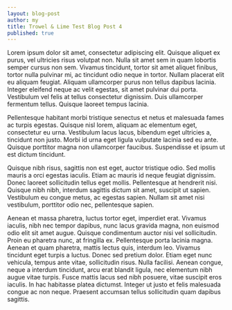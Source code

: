 ```yaml
---
layout: blog-post
author: my
title: Trowel & Lime Test Blog Post 4
published: true
---
```


Lorem ipsum dolor sit amet, consectetur adipiscing elit. Quisque aliquet ex purus, vel ultricies risus volutpat non. Nulla sit amet sem in quam lobortis semper cursus non sem. Vivamus tincidunt, tortor sit amet aliquet finibus, tortor nulla pulvinar mi, ac tincidunt odio neque in tortor. Nullam placerat elit eu aliquam feugiat. Aliquam ullamcorper purus non tellus dapibus lacinia. Integer eleifend neque ac velit egestas, sit amet pulvinar dui porta. Vestibulum vel felis at tellus consectetur dignissim. Duis ullamcorper fermentum tellus. Quisque laoreet tempus lacinia.

Pellentesque habitant morbi tristique senectus et netus et malesuada fames ac turpis egestas. Quisque nisl lorem, aliquam ac elementum eget, consectetur eu urna. Vestibulum lacus lacus, bibendum eget ultricies a, tincidunt non justo. Morbi id urna eget ligula vulputate lacinia sed eu ante. Quisque porttitor magna non ullamcorper faucibus. Suspendisse et ipsum ut est dictum tincidunt.

Quisque nibh risus, sagittis non est eget, auctor tristique odio. Sed mollis mauris a orci egestas iaculis. Etiam ac mauris id neque feugiat dignissim. Donec laoreet sollicitudin tellus eget mollis. Pellentesque at hendrerit nisi. Quisque nibh nibh, interdum sagittis dictum sit amet, suscipit ut sapien. Vestibulum eu congue metus, ac egestas sapien. Nullam sit amet nisi vestibulum, porttitor odio nec, pellentesque sapien.

Aenean et massa pharetra, luctus tortor eget, imperdiet erat. Vivamus iaculis, nibh nec tempor dapibus, nunc lacus gravida magna, non euismod odio elit sit amet augue. Quisque condimentum auctor nisi vel sollicitudin. Proin eu pharetra nunc, at fringilla ex. Pellentesque porta lacinia magna. Aenean et quam pharetra, mattis lectus quis, interdum leo. Vivamus tincidunt eget turpis a luctus. Donec sed pretium dolor. Etiam eget nunc vehicula, tempus ante vitae, sollicitudin risus. Nulla facilisi. Aenean congue, neque a interdum tincidunt, arcu erat blandit ligula, nec elementum nibh augue vitae turpis. Fusce mattis lacus sed nibh posuere, vitae suscipit eros iaculis. In hac habitasse platea dictumst. Integer ut justo et felis malesuada congue ac non neque. Praesent accumsan tellus sollicitudin quam dapibus sagittis.